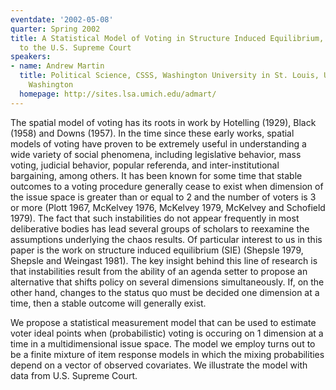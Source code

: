 ```yaml
---
eventdate: '2002-05-08'
quarter: Spring 2002
title: A Statistical Model of Voting in Structure Induced Equilibrium, with an Application
  to the U.S. Supreme Court
speakers:
- name: Andrew Martin
  title: Political Science, CSSS, Washington University in St. Louis, University of
    Washington
  homepage: http://sites.lsa.umich.edu/admart/
---
```

The spatial model of voting has its roots in work by Hotelling (1929), Black (1958) and Downs (1957). In the time since these early works, spatial models of voting have proven to be extremely useful in understanding a wide variety of social phenomena, including legislative behavior, mass voting, judicial behavior, popular referenda, and inter-institutional bargaining, among others. It has been known for some time that stable outcomes to a voting procedure generally cease to exist when dimension of the issue space is greater than or equal to 2 and the number of voters is 3 or more (Plott 1967, McKelvey 1976, McKelvey 1979, McKelvey and Schofield 1979). The fact that such instabilities do not appear frequently in most deliberative bodies has lead several groups of scholars to reexamine the assumptions underlying the chaos results. Of particular interest to us in this paper is the work on structure induced equilibrium (SIE) (Shepsle 1979, Shepsle and Weingast 1981). The key insight behind this line of research is that instabilities result from the ability of an agenda setter to propose an alternative that shifts policy on several dimensions simultaneously. If, on the other hand, changes to the status quo must be decided one dimension at a time, then a stable outcome will generally exist.

We propose a statistical measurement model that can be used to estimate voter ideal points when (probabilistic) voting is occuring on 1 dimension at a time in a multidimensional issue space. The model we employ turns out to be a finite mixture of item response models in which the mixing probabilities depend on a vector of observed covariates. We illustrate the model with data from U.S. Supreme Court.